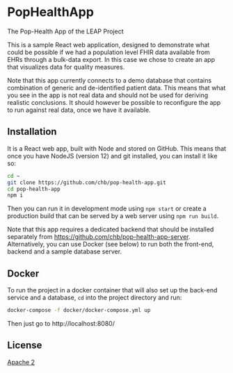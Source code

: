 # PopHealthApp
The Pop-Health App of the LEAP Project 

This is a sample React web application, designed to demonstrate what could be possible
if we had a population level FHIR data available from EHRs through a bulk-data export.
In this case we chose to create an app that visualizes data for quality measures.

Note that this app currently connects to a demo database that contains combination of
generic and de-identified patient data. This means that what you see in the app is not
real data and should not be used for deriving realistic conclusions. It should however
be possible to reconfigure the app to run against real data, once we have it available.

## Installation
It is a React web app, built with Node and stored on GitHub. This means that once you
have NodeJS (version 12) and git installed, you can install it like so:

```sh
cd ~
git clone https://github.com/chb/pop-health-app.git
cd pop-health-app
npm i
```

Then you can run it in development mode using `npm start` or create a production build
that can be served by a web server using `npm run build`.

Note that this app requires a dedicated backend that should be installed separately from
https://github.com/chb/pop-health-app-server. Alternatively, you can use Docker (see below)
to run both the front-end, backend and a sample database server.

## Docker
To run the project in a docker container that will also set up the back-end service and
a database, `cd` into the project directory and run:
```sh
docker-compose -f docker/docker-compose.yml up
```
Then just go to http://localhost:8080/

## License
[Apache 2](LICENSE)
